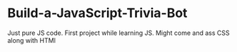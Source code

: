 # Build-a-JavaScript-Trivia-Bot
Just pure JS code. First project while learning JS. Might come and ass CSS along with HTMl
